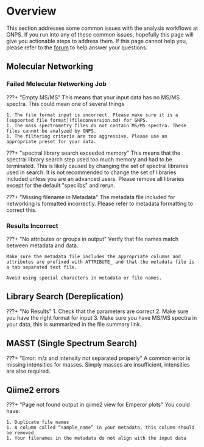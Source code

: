 # Overview

This section addresses some common issues with the analysis workflows at GNPS. If you run into any of these common issues, hopefully this page will give you actionable steps to address them. If this page cannot help you, please refer to the [forum](https://groups.google.com/forum/#!forum/molecular_networking_bug_reports) to help answer your questions.

## Molecular Networking

### Failed Molecular Networking Job

???+ "Empty MS/MS"
    This means that your input data has no MS/MS spectra. This could mean one of several things

    1. The file format input is incorrect. Please make sure it is a [supported file format](fileconversion.md) for GNPS.
    1. The mass spectrometry files do not contain MS/MS spectra. These files cannot be analyzed by GNPS.
    1. The filtering criteria are too aggressive. Please use an appropriate preset for your data.

???+ "spectral library search exceeded memory"
    This means that the spectral library search step used too much memory and had to be terminated. This is likely caused by changing the set of spectral libraries used in search. It is not recommended to change the set of libraries included unless you are an advanced users. Please remove all libraries except for the default "speclibs" and rerun.

???+ "Missing filename in Metadata"
    The metadata file included for networking is formatted incorrectly. Please refer to metadata formatting to correct this.

### Results Incorrect

???+ "No attributes or groups in output"
    Verify that file names match between metadata and data.

    Make sure the metadata file includes the appropriate columns and attributes are prefixed with ATTRIBUTE_ and that the metadata file is a tab separated text file.

    Avoid using special characters in metadata or file names.

## Library Search (Dereplication)

???+ "No Results"
    1. Check that the parameters are correct
    2. Make sure you have the right format for input
    3. Make sure you have MS/MS spectra in your data, this is summarized in the file summary link. 

## MASST (Single Spectrum Search)

???+ "Error: m/z and intensity not separated properly" 
    A common error is missing intensities for masses. Simply masses are insufficient, intensities are also required.

## Qiime2 errors

???+ "Page not found output in qiime2 view for Emperor plots"
    You could have:
    
    1. Duplicate file names
    1. A column called “sample_name” in your metadata, this column should be removed. 
    1. Your filenames in the metadata do not align with the input data
